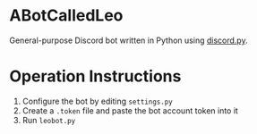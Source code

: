 # ABotCalledLeo
General-purpose Discord bot written in Python using [discord.py](https://github.com/Rapptz/discord.py/).

# Operation Instructions
1. Configure the bot by editing `settings.py`
2. Create a `.token` file and paste the bot account token into it
3. Run `leobot.py`
